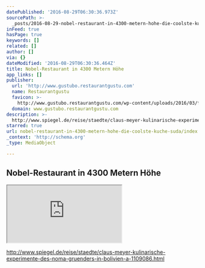 ```yaml
---
datePublished: '2016-08-29T06:30:36.973Z'
sourcePath: >-
  _posts/2016-08-29-nobel-restaurant-in-4300-metern-hohe-die-coolste-kuche-suda.md
inFeed: true
hasPage: true
keywords: []
related: []
author: []
via: {}
dateModified: '2016-08-29T06:30:36.464Z'
title: Nobel-Restaurant in 4300 Metern Höhe
app_links: []
publisher:
  url: 'http://www.gustubo.restaurantgustu.com'
  name: Restaurantgustu
  favicon: >-
    http://www.gustubo.restaurantgustu.com/wp-content/uploads/2016/03/favicon.png
  domain: www.gustubo.restaurantgustu.com
description: >-
  http://www.spiegel.de/reise/staedte/claus-meyer-kulinarische-experimente-des-noma-gruenders-in-bolivien-a-1109086.html
starred: true
url: nobel-restaurant-in-4300-metern-hohe-die-coolste-kuche-suda/index.html
_context: 'http://schema.org'
_type: MediaObject

---
```

## Nobel-Restaurant in 4300 Metern Höhe

<iframe src="https://the-grid.github.io/ed-userhtml/?g=eJwlUMtugzAQ_JXYUo-B3fVriUKqnvodgO2ABAFhUtK_r2kOM9I8NIe5DnFtpnBKa1fLftuWdCnLfd-L-zzfx1B081ROzZLKMLXBfy5tLXBCPogyKYFeO4WFYyAiB66qrCB_tlwAszVQsTaKbCWUP6MtjNYGFTIbzjEJOiYiCMpQB6Y8OyCQFjQ4y0JHVAVmP_eOLMGrQhMJKTZN4zsC_FBf8Aoxtx1V1rK2bFtB6fuZtqcwAd-ryYdsZtI_qB1pA-AQ2cnTPvitryUDyFMfhnu_1dIe4v-bdl59WGuZddp-x1DLt3PJRjOO8x6f45i6NYTH7Vq-_7z9AfhHX9U" style=""></iframe>

http://www.spiegel.de/reise/staedte/claus-meyer-kulinarische-experimente-des-noma-gruenders-in-bolivien-a-1109086.html